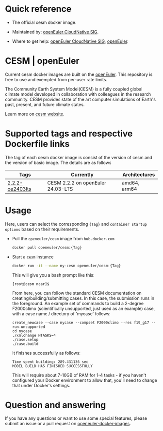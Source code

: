 # Quick reference

- The official cesm docker image.

- Maintained by: [openEuler CloudNative SIG](https://gitee.com/openeuler/cloudnative).

- Where to get help: [openEuler CloudNative SIG](https://gitee.com/openeuler/cloudnative), [openEuler](https://gitee.com/openeuler/community).
# CESM | openEuler
Current cesm docker images are built on the [openEuler](https://repo.openeuler.org/). This repository is free to use and exempted from per-user rate limits.

The Community Earth System Model(CESM) is a fully coupled global climate model developed in collaboration with colleagues in the research community. CESM provides state of the art computer simulations of Earth's past, present, and future climate states.

Learn more on [cesm website](https://www.cesm.ucar.edu/).


# Supported tags and respective Dockerfile links
The tag of each cesm docker image is consist of the version of cesm and the version of basic image. The details are as follows

| Tags | Currently |  Architectures|
|------|-----------|---------------|
|[2.2.2-oe2403lts](https://gitee.com/openeuler/openeuler-docker-images/blob/master/HPC/cesm/2.2.2/24.03-lts/Dockerfile)| CESM 2.2.2 on openEuler 24.03-LTS | amd64, arm64 |


# Usage
Here, users can select the corresponding `{Tag}` and `container startup options` based on their requirements.

- Pull the `openeuler/cesm` image from `hub.docker.com`

	```bash
	docker pull openeuler/cesm:{Tag}
	```

- Start a `cesm` instance

	```bash
	docker run -it --name my-cesm openeuler/cesm:{Tag}
	```
	This will give you a bash prompt like this:
	```
	[root@cesm ncar]$
    ```
	From here, you can follow the standard CESM documentation on creating/building/submitting cases.
	In this case, the submission runs in the foreground. An example set of commands to build a 2-degree F2000climo (scientifically 			unsupported, just used as an example) case, with a case name / directory of 'mycase' follows:
	```
	create_newcase --case mycase --compset F2000climo --res f19_g17 --run-unsupported
	cd mycase
	./xmlchange NTASKS=4
	./case.setup
	./case.build
	```
	It finishes successfully as follows:
	```
	Time spent building: 289.431136 sec
	MODEL BUILD HAS FINISHED SUCCESSFULLY
	```
	This will require about 7-10GB of RAM for 1-4 tasks - if you haven't configured your Docker environment to allow that, you'll need to change that under Docker's settings.

# Question and answering
If you have any questions or want to use some special features, please submit an issue or a pull request on [openeuler-docker-images](https://gitee.com/openeuler/openeuler-docker-images).
